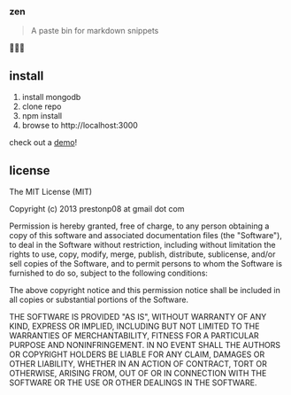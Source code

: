 ### zen
> A paste bin for markdown snippets

:poop::poop::poop:

install
-------

1. install mongodb
2. clone repo
3. npm install
4. browse to http://localhost:3000  
    
check out a [demo](zen.drawwww.com)!

license
-------

The MIT License (MIT)

Copyright (c) 2013 prestonp08 at gmail dot com

Permission is hereby granted, free of charge, to any person obtaining a copy
of this software and associated documentation files (the "Software"), to deal
in the Software without restriction, including without limitation the rights
to use, copy, modify, merge, publish, distribute, sublicense, and/or sell
copies of the Software, and to permit persons to whom the Software is
furnished to do so, subject to the following conditions:

The above copyright notice and this permission notice shall be included in
all copies or substantial portions of the Software.

THE SOFTWARE IS PROVIDED "AS IS", WITHOUT WARRANTY OF ANY KIND, EXPRESS OR
IMPLIED, INCLUDING BUT NOT LIMITED TO THE WARRANTIES OF MERCHANTABILITY,
FITNESS FOR A PARTICULAR PURPOSE AND NONINFRINGEMENT. IN NO EVENT SHALL THE
AUTHORS OR COPYRIGHT HOLDERS BE LIABLE FOR ANY CLAIM, DAMAGES OR OTHER
LIABILITY, WHETHER IN AN ACTION OF CONTRACT, TORT OR OTHERWISE, ARISING FROM,
OUT OF OR IN CONNECTION WITH THE SOFTWARE OR THE USE OR OTHER DEALINGS IN
THE SOFTWARE.
